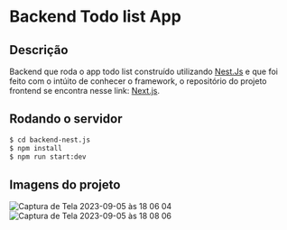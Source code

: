 # Backend Todo list App


## Descrição
Backend que roda o app todo list construído utilizando [Nest.Js](https://nestjs.com/) e que foi feito com o intúito de conhecer o framework, o repositório do projeto frontend se encontra nesse link: [Next.js](https://github.com/Jorge-William/frontend-next.js).


## Rodando o servidor

```bash
$ cd backend-nest.js
$ npm install
$ npm run start:dev
```

## Imagens do projeto
![Captura de Tela 2023-09-05 às 18 06 04](https://github.com/Jorge-William/backend-nest.js/assets/19416864/e023cd38-d706-4098-9163-6ab2361230bb)
![Captura de Tela 2023-09-05 às 18 08 06](https://github.com/Jorge-William/backend-nest.js/assets/19416864/24e90f69-db85-49d0-90e2-37d5de7c4406)




